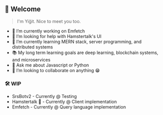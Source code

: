 ## 🎎 Welcome 

> I'm Yiğit. Nice to meet you too.

- 🔭 I’m currently working on Emfetch
- 🤔 I’m looking for help with Hamstertalk's UI
- 🌱 I’m currently learning MERN stack, server programming, and distributed systems
- 📚 My long term learning goals are deep learning, blockchain systems, and microservices
- 💬 Ask me about Javascript or Python
- 👯 I’m looking to collaborate on anything 😁

### 🛠 WIP

- SrsBotv2 - Currently @ Testing
- Hamstertalk 🐹 - Currently @ Client implementation
- Emfetch - Currently @ Query language implementation

<!--
**HawkBrave/HawkBrave** is a ✨ _special_ ✨ repository because its `README.md` (this file) appears on your GitHub profile.

Here are some ideas to get you started:

- 🔭 I’m currently working on ...
- 🌱 I’m currently learning ...
- 👯 I’m looking to collaborate on ...
- 🤔 I’m looking for help with ...
- 💬 Ask me about ...
- 📫 How to reach me: ...
- 😄 Pronouns: ...
- ⚡ Fun fact: ...
-->
